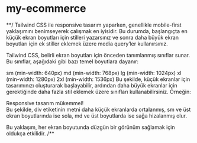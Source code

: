 # my-ecommerce
**/
Tailwind CSS ile responsive tasarım yaparken, genellikle mobile-first yaklaşımını benimseyerek çalışmak en iyisidir. Bu durumda, başlangıçta en küçük ekran boyutları için stilleri yazarsınız ve sonra daha büyük ekran boyutları için ek stiller eklemek üzere media query’ler kullanırsınız.

Tailwind CSS, belirli ekran boyutları için önceden tanımlanmış sınıflar sunar. Bu sınıflar, aşağıdaki gibi bazı temel boyutlara dayanır:

sm (min-width: 640px)
md (min-width: 768px)
lg (min-width: 1024px)
xl (min-width: 1280px)
2xl (min-width: 1536px)
Bu şekilde, küçük ekranlar için tasarımınızı oluşturarak başlayabilir, ardından daha büyük ekranlar için gerektiğinde daha fazla stil eklemek üzere sınıfları kullanabilirsiniz. Örneğin:

<div class="text-center sm:text-left md:text-right">  
  Responsive tasarım mükemmel!  
</div>  
Bu şekilde, div etiketinin metni daha küçük ekranlarda ortalanmış, sm ve üst ekran boyutlarında ise sola, md ve üst boyutlarda ise sağa hizalanmış olur.

Bu yaklaşım, her ekran boyutunda düzgün bir görünüm sağlamak için oldukça etkilidir.
/**

